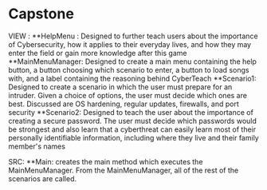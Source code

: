 # Capstone
VIEW :
**HelpMenu : Designed to further teach users about the importance of Cybersecurity, how it applies to their everyday lives, and how they may enter the field or gain more knowledge after this game
**MainMenuManager: Designed to create a main menu containing the help button, a button choosing which scenario to enter, a button to load songs with, and a label containing the reasoning behind CyberTeach
**Scenario1: Designed to create a scenario in which the user must prepare for an intruder. Given a choice of options, the user must decide which ones are best. Discussed are OS hardening, regular updates, firewalls, and port security
**Scenario2: Designed to teach the user about the importance of creating a secure password. The user must decide which passwords would be strongest and also learn that a cyberthreat can easily learn most of their personally identifiable information, including where they live and their family member's names

SRC:
**Main: creates the main method which executes the MainMenuManager. From the MainMenuManager, all of the rest of the scenarios are called.
